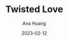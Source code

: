 ---
title: Twisted Love
author: Ana Huang
genre: Romance
test: romance
date: 2023-02-12
cover: TL
image: /images/TL.webp
altImg: Twisted Love book cover
rating: 3
---